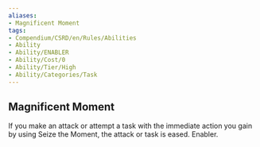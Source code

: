 ```yaml
---
aliases:
- Magnificent Moment
tags:
- Compendium/CSRD/en/Rules/Abilities
- Ability
- Ability/ENABLER
- Ability/Cost/0
- Ability/Tier/High
- Ability/Categories/Task
---
```


  
## Magnificent Moment  
If you make an attack or attempt a task with the immediate action you gain by using Seize the Moment, the attack or task is eased. Enabler.